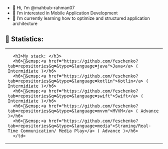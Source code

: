 - 👋 Hi, I’m @mahbub-rahman07
- 👀 I’m interested in Mobile Application Development 
- 🌱 I’m currently learning how to optimize and structured application architecture 


<h2>📝 Statistics: </h2>
<table>
  <tr>
    <td valign="top">
      
      <h3>My stack: </h3>
      <h6>📔&emsp;<a href="https://github.com/feschenko?tab=repositories&q=&type=&language=java">Java</a> ( Intermidiate )</h6>
      <h6>📗&emsp;<a href="https://github.com/feschenko?tab=repositories&q=&type=&language=kotlin">Kotlin</a> ( Intermidiate )</h6>
      <h6>📘&emsp;<a href="https://github.com/feschenko?tab=repositories&q=&type=&language=swift">Swift</a> ( Intermidiate )</h6>
      <h6>📘&emsp;<a href="https://github.com/feschenko?tab=repositories&q=&type=&language=mvvm">MVVM</a> ( Advance )</h6>
      <h6>📘&emsp;<a href="https://github.com/feschenko?tab=repositories&q=&type=&language=media">Straming/Real-Time Communication/ Media Play</a> ( Advance )</h6>
      </td>
  </tr>
</table>

<!---
mahbub-rahman07/mahbub-rahman07 is a ✨ special ✨ repository because its `README.md` (this file) appears on your GitHub profile.
You can click the Preview link to take a look at your changes.
--->
